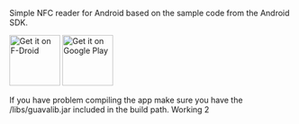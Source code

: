 Simple NFC reader for Android based on the sample code from the Android SDK.

<a href="https://f-droid.org/repository/browse/?fdid=se.anyro.nfc_reader" target="_blank">
<img src="https://f-droid.org/badge/get-it-on.png" alt="Get it on F-Droid" height="90"/></a>
<a href="https://play.google.com/store/apps/details?id=se.anyro.nfc_reader" target="_blank">
<img src="https://play.google.com/intl/en_us/badges/images/generic/en-play-badge.png" alt="Get it on Google Play" height="90"/></a>

If you have problem compiling the app make sure you have the /libs/guavalib.jar included in the build path.
Working 2

